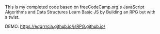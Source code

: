 This is my completed code based on freeCodeCamp.org's JavaScript Algorithms and Data Structures Learn Basic JS by Building an RPG but with a twist.

DEMO: https://edgrrrcia.github.io/jsRPG.github.io/
